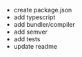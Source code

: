 - create package.json
- add typescript
- add bundler/compiler
- add semver
- add tests
- update readme
